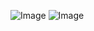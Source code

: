 ![Image](https://github.com/user-attachments/assets/1955cb07-40bf-4c65-b6ab-f83eacfdd2f2)
![Image](https://github.com/user-attachments/assets/3c73ef1a-6838-4383-bda5-70155ea59203)

